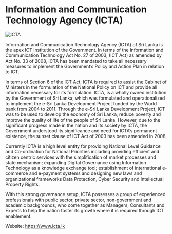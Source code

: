 # Information and Communication Technology Agency (ICTA)

<div style={{textAlign: 'center'}}>

![ICTA](../../static/img/logo-ICTA.jpg)

</div>

Information and Communication Technology Agency (ICTA) of Sri Lanka is the apex ICT institution of the Government. In terms of the Information and Communication Technology Act No. 27 of 2003, (ICT Act) as amended by Act No. 33 of 2008, ICTA has been mandated to take all necessary measures to implement the Government’s Policy and Action Plan in relation to ICT.

In terms of Section 6 of the ICT Act, ICTA is required to assist the Cabinet of Ministers in the formulation of the National Policy on ICT and provide all information necessary for its formulation. ICTA, is a wholly owned institution by the Government of Sri Lanka, which was formulated and operationalized to implement the e-Sri Lanka Development Project funded by the World bank from 2004 to 2011. Through the e-Sri Lanka Development Project, ICT was to be used to develop the economy of Sri Lanka, reduce poverty and improve the quality of life of the people of Sri Lanka. However, due to the significant progress made in the nation and its society by ICTA, the Government understood its significance and need for ICTA’s permanent existence, the sunset clause of ICT Act of 2003 has been amended in 2008.

Currently ICTA is a high level entity for providing National Level Guidance and Co-ordination for National Priorities including providing efficient and citizen centric services with the simplification of market processes and state mechanism; expanding Digital Governance using Information Technology as a knowledge exchange tool; establishment of international e-commerce and e-payment systems and designing new laws and organizational frameworks Data Protection, Cyber Security and Intellectual Property Rights.

With this strong governance setup, ICTA possesses a group of experienced professionals with public sector, private sector, non-government and academic backgrounds, who come together as Managers, Consultants and Experts to help the nation foster its growth where it is required through ICT enablement.

Website: https://www.icta.lk
